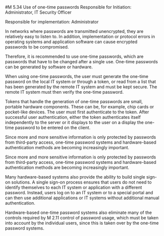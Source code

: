#M 5.34 Use of one-time passwords
Responsible for Initiation: Administrator, IT Security Officer

Responsible for implementation: Administrator

In networks where passwords are transmitted unencrypted, they are relatively easy to listen to. In addition, implementation or protocol errors in operating systems and application software can cause encrypted passwords to be compromised.

Therefore, it is recommended to use one-time passwords, which are passwords that have to be changed after a single use. One-time passwords can be generated by software or hardware.

When using one-time passwords, the user must generate the one-time password on the local IT system or through a token, or read from a list that has been generated by the remote IT system and must be kept secure. The remote IT system must then verify the one-time password.

Tokens that handle the generation of one-time passwords are small, portable hardware components. These can be, for example, chip cards or pocket-like devices. The user must first authenticate to the token. After successful user authentication, either the token authenticates itself independently to the server or it displays to the user on a display the one-time password to be entered on the client.

Since more and more sensitive information is only protected by passwords from third-party access, one-time password systems and hardware-based authentication methods are becoming increasingly important.

Since more and more sensitive information is only protected by passwords from third-party access, one-time password systems and hardware-based authentication methods are becoming increasingly important.

Many hardware-based systems also provide the ability to build single sign-on solutions. A single sign-on process ensures that users do not need to identify themselves to each IT system or application with a different password. Instead, users log on to an IT system or to a special portal and can then use additional applications or IT systems without additional manual authentication.

Hardware-based one-time password systems also eliminate many of the controls required by M 2.11 control of password usage, which must be taken into account by the individual users, since this is taken over by the one-time password systems.



